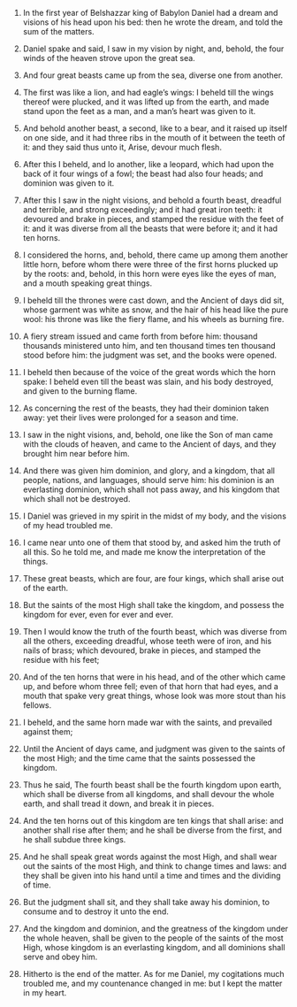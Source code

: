 1. In the first year of Belshazzar king of Babylon Daniel had a dream
and visions of his head upon his bed: then he wrote the dream, and
told the sum of the matters.

2. Daniel spake and said, I saw in my vision by night, and, behold,
the four winds of the heaven strove upon the great sea.

3. And four great beasts came up from the sea, diverse one from
another.

4. The first was like a lion, and had eagle’s wings: I beheld till
the wings thereof were plucked, and it was lifted up from the earth,
and made stand upon the feet as a man, and a man’s heart was given to
it.

5. And behold another beast, a second, like to a bear, and it raised
up itself on one side, and it had three ribs in the mouth of it
between the teeth of it: and they said thus unto it, Arise, devour
much flesh.

6. After this I beheld, and lo another, like a leopard, which had
upon the back of it four wings of a fowl; the beast had also four
heads; and dominion was given to it.

7. After this I saw in the night visions, and behold a fourth beast,
dreadful and terrible, and strong exceedingly; and it had great iron
teeth: it devoured and brake in pieces, and stamped the residue with
the feet of it: and it was diverse from all the beasts that were
before it; and it had ten horns.

8. I considered the horns, and, behold, there came up among them
another little horn, before whom there were three of the first horns
plucked up by the roots: and, behold, in this horn were eyes like the
eyes of man, and a mouth speaking great things.

9. I beheld till the thrones were cast down, and the Ancient of days
did sit, whose garment was white as snow, and the hair of his head
like the pure wool: his throne was like the fiery flame, and his
wheels as burning fire.

10. A fiery stream issued and came forth from before him: thousand
thousands ministered unto him, and ten thousand times ten thousand
stood before him: the judgment was set, and the books were opened.

11. I beheld then because of the voice of the great words which the
horn spake: I beheld even till the beast was slain, and his body
destroyed, and given to the burning flame.

12. As concerning the rest of the beasts, they had their dominion
taken away: yet their lives were prolonged for a season and time.

13. I saw in the night visions, and, behold, one like the Son of man
came with the clouds of heaven, and came to the Ancient of days, and
they brought him near before him.

14. And there was given him dominion, and glory, and a kingdom, that
all people, nations, and languages, should serve him: his dominion is
an everlasting dominion, which shall not pass away, and his kingdom
that which shall not be destroyed.

15. I Daniel was grieved in my spirit in the midst of my body, and
the visions of my head troubled me.

16. I came near unto one of them that stood by, and asked him the
truth of all this. So he told me, and made me know the interpretation
of the things.

17. These great beasts, which are four, are four kings, which shall
arise out of the earth.

18. But the saints of the most High shall take the kingdom, and
possess the kingdom for ever, even for ever and ever.

19. Then I would know the truth of the fourth beast, which was
diverse from all the others, exceeding dreadful, whose teeth were of
iron, and his nails of brass; which devoured, brake in pieces, and
stamped the residue with his feet;

20. And of the ten horns that were
in his head, and of the other which came up, and before whom three
fell; even of that horn that had eyes, and a mouth that spake very
great things, whose look was more stout than his fellows.

21. I beheld, and the same horn made war with the saints, and
prevailed against them;

22. Until the Ancient of days came, and
judgment was given to the saints of the most High; and the time came
that the saints possessed the kingdom.

23. Thus he said, The fourth beast shall be the fourth kingdom upon
earth, which shall be diverse from all kingdoms, and shall devour the
whole earth, and shall tread it down, and break it in pieces.

24. And the ten horns out of this kingdom are ten kings that shall
arise: and another shall rise after them; and he shall be diverse from
the first, and he shall subdue three kings.

25. And he shall speak great words against the most High, and shall
wear out the saints of the most High, and think to change times and
laws: and they shall be given into his hand until a time and times and
the dividing of time.

26. But the judgment shall sit, and they shall take away his
dominion, to consume and to destroy it unto the end.

27. And the kingdom and dominion, and the greatness of the kingdom
under the whole heaven, shall be given to the people of the saints of
the most High, whose kingdom is an everlasting kingdom, and all
dominions shall serve and obey him.

28. Hitherto is the end of the matter. As for me Daniel, my
cogitations much troubled me, and my countenance changed in me: but I
kept the matter in my heart.